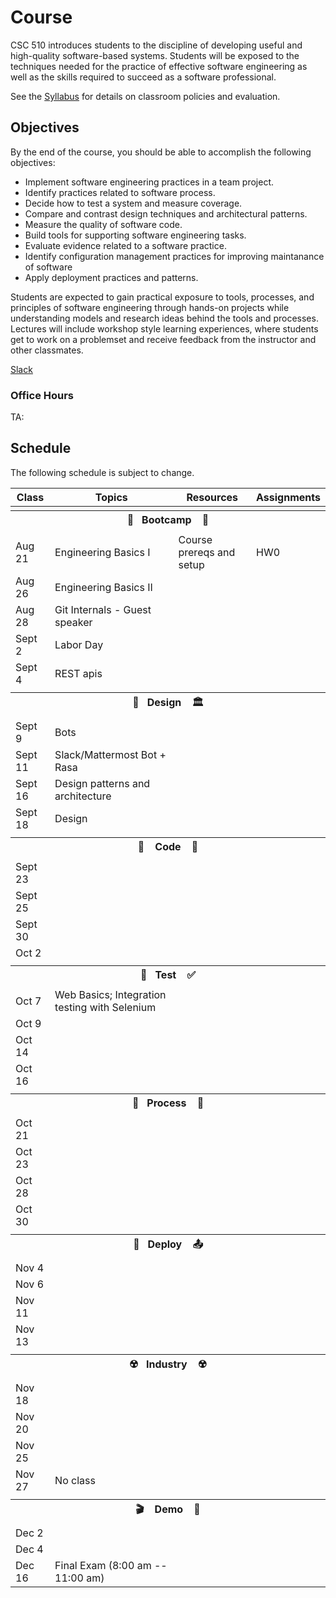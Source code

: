 # Course

CSC 510 introduces students to the discipline of developing useful and high-quality software-based systems. Students will be exposed to the techniques needed for the practice of effective software engineering as well as the skills required to succeed as a software professional. 

See the [Syllabus](https://github.com/CSC-510/Course/blob/master/Syllabus.md) for details on classroom policies and evaluation.

## Objectives

By the end of the course, you should be able to accomplish the following objectives:

* Implement software engineering practices in a team project.
* Identify practices related to software process.
* Decide how to test a system and measure coverage.
* Compare and contrast design techniques and architectural patterns.
* Measure the quality of software code.
* Build tools for supporting software engineering tasks.
* Evaluate evidence related to a software practice.
* Identify configuration management practices for improving maintanance of software
* Apply deployment practices and patterns.

Students are expected to gain practical exposure to tools, processes, and principles of software engineering through hands-on projects while understanding models and research ideas behind the tools and processes.  Lectures will include workshop style learning experiences, where students get to work on a problemset and receive feedback from the instructor and other classmates.

[Slack](https://csc510-fall2017.slack.com)

### Office Hours

TA:

## Schedule

The following schedule is subject to change.

| Class    | Topics                           |  Resources | Assignments       |
|----------|----------------------------------|------------|----------------  |
| <tr><th colspan=4> 🥾&nbsp;&nbsp;&nbsp;Bootcamp&nbsp;&nbsp;&nbsp; 🥾</th></tr> |
| Aug 21 | Engineering Basics I | Course prereqs and setup | HW0 |
| Aug 26 | Engineering Basics II
| Aug 28 | Git Internals - Guest speaker
| Sept 2 | Labor Day
| Sept 4 | REST apis
| <tr><th colspan=4>🎨&nbsp;&nbsp;&nbsp;Design&nbsp;&nbsp;&nbsp; 🏛️</th></tr> |
| Sept 9  | Bots 
| Sept 11 | Slack/Mattermost Bot + Rasa  
| Sept 16 | Design patterns and architecture
| Sept 18 | Design 
| <tr><th colspan=4>🚧 &nbsp;&nbsp;&nbsp;Code&nbsp;&nbsp;&nbsp; 🚧</th></tr>    |
| Sept 23 | 
| Sept 25 |   
| Sept 30 | 
| Oct  2  | 
| <tr><th colspan=4>🧪&nbsp;&nbsp;&nbsp;Test&nbsp;&nbsp;&nbsp; ✅</th></tr>    |
| Oct  7  | Web Basics; Integration testing with Selenium
| Oct  9  | 
| Oct  14  | 
| Oct  16  | 
| <tr><th colspan=4>🧷&nbsp;&nbsp;&nbsp;Process&nbsp;&nbsp;&nbsp; 🧯</th></tr>
| Oct  21  |
| Oct  23  |
| Oct  28  |
| Oct  30  |
| <tr><th colspan=4>🚀&nbsp;&nbsp;&nbsp;Deploy&nbsp;&nbsp;&nbsp; 📤</th></tr> |
| Nov  4   |
| Nov  6   |
| Nov 11   | 
| Nov 13   | 
| <tr><th colspan=4>☢️&nbsp;&nbsp;&nbsp;Industry&nbsp;&nbsp;&nbsp;  ☢️</th></tr>
| Nov 18   |
| Nov 20   |
| Nov 25 |
| Nov 27 | No class | 
| <tr><th colspan=4>🎬 &nbsp;&nbsp;&nbsp;Demo&nbsp;&nbsp;&nbsp;  💯</th></tr> 
| Dec 2  |  |  |
| Dec 4  |  |  |
| Dec 16 | Final Exam (8:00 am -- 11:00 am) | |





